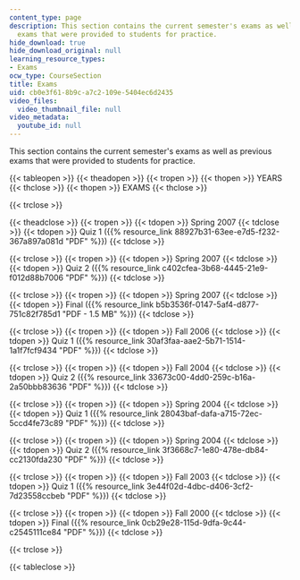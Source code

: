 ```yaml
---
content_type: page
description: This section contains the current semester's exams as well as previous
  exams that were provided to students for practice.
hide_download: true
hide_download_original: null
learning_resource_types:
- Exams
ocw_type: CourseSection
title: Exams
uid: cb0e3f61-8b9c-a7c2-109e-5404ec6d2435
video_files:
  video_thumbnail_file: null
video_metadata:
  youtube_id: null
---
```


This section contains the current semester's exams as well as previous exams that were provided to students for practice.

{{< tableopen >}}
{{< theadopen >}}
{{< tropen >}}
{{< thopen >}}
YEARS
{{< thclose >}}
{{< thopen >}}
EXAMS
{{< thclose >}}

{{< trclose >}}

{{< theadclose >}}
{{< tropen >}}
{{< tdopen >}}
Spring 2007
{{< tdclose >}}
{{< tdopen >}}
Quiz 1 ({{% resource_link 88927b31-63ee-e7d5-f232-367a897a081d "PDF" %}})
{{< tdclose >}}

{{< trclose >}}
{{< tropen >}}
{{< tdopen >}}
Spring 2007
{{< tdclose >}}
{{< tdopen >}}
Quiz 2 ({{% resource_link c402cfea-3b68-4445-21e9-f012d88b7006 "PDF" %}})
{{< tdclose >}}

{{< trclose >}}
{{< tropen >}}
{{< tdopen >}}
Spring 2007
{{< tdclose >}}
{{< tdopen >}}
Final ({{% resource_link b5b3536f-0147-5af4-d877-751c82f785d1 "PDF - 1.5 MB" %}})
{{< tdclose >}}

{{< trclose >}}
{{< tropen >}}
{{< tdopen >}}
Fall 2006
{{< tdclose >}}
{{< tdopen >}}
Quiz 1 ({{% resource_link 30af3faa-aae2-5b71-1514-1a1f7fcf9434 "PDF" %}})
{{< tdclose >}}

{{< trclose >}}
{{< tropen >}}
{{< tdopen >}}
Fall 2004
{{< tdclose >}}
{{< tdopen >}}
Quiz 2 ({{% resource_link 33673c00-4dd0-259c-b16a-2a50bbb83636 "PDF" %}})
{{< tdclose >}}

{{< trclose >}}
{{< tropen >}}
{{< tdopen >}}
Spring 2004
{{< tdclose >}}
{{< tdopen >}}
Quiz 1 ({{% resource_link 28043baf-dafa-a715-72ec-5ccd4fe73c89 "PDF" %}})
{{< tdclose >}}

{{< trclose >}}
{{< tropen >}}
{{< tdopen >}}
Spring 2004
{{< tdclose >}}
{{< tdopen >}}
Quiz 2 ({{% resource_link 3f3668c7-1e80-478e-db84-cc2130fda230 "PDF" %}})
{{< tdclose >}}

{{< trclose >}}
{{< tropen >}}
{{< tdopen >}}
Fall 2003
{{< tdclose >}}
{{< tdopen >}}
Quiz 1 ({{% resource_link 3e44f02d-4dbc-d406-3cf2-7d23558ccbeb "PDF" %}})
{{< tdclose >}}

{{< trclose >}}
{{< tropen >}}
{{< tdopen >}}
Fall 2000
{{< tdclose >}}
{{< tdopen >}}
Final ({{% resource_link 0cb29e28-115d-9dfa-9c44-c2545111ce84 "PDF" %}})
{{< tdclose >}}

{{< trclose >}}

{{< tableclose >}}